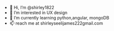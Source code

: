 - 👋 Hi, I’m @shirley1822
- 👀 I’m interested in UX design
- 🌱 I’m currently learning python,angular, mongoDB
- 📫 reach me at shirleyseelijames222gmail.com

<!---
shirley1822/shirley1822 is a ✨ special ✨ repository because its `README.md` (this file) appears on your GitHub profile.
You can click the Preview link to take a look at your changes.
--->
